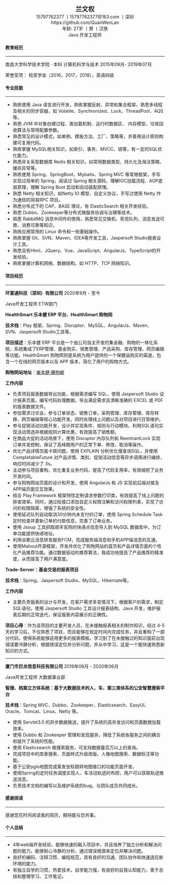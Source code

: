 <div align = "center" style="font-size:20px;font-weight:bold;">兰文权</div>
<div align = "center" >15797762377 丨15797762377@163.com 丨深圳 </div>
<div align = "center">https://github.com/QuanWenLan  </div>
<div align = "center">年龄: 27岁 丨男 丨汉族 </div>
<div align = "center">Java 开发工程师</div>

#### **教育经历**

---

南昌大学科学技术学院 · 本科   	计算机科学与技术														     				2015年09月- 2019年07月

荣誉奖项：  校奖学金（2016，2017，2018），英语四级

#### **专业技能**

***

- 熟练使用 Java 语言进行开发，熟练掌握反射、异常和集合框架，熟悉多线程及相关的同步容器，如 Volatile、Synchronized、Lock、ThreadPool、AQS等。
- 熟悉 JVM 中对象创建过程、类加载机制、运行时数据区、 内存模型、垃圾回收算法与常用配置参数。
- 熟悉常见的设计模式，如单例、模板方法、工厂、策略等，并善用设计原则构建可复用代码。
- 熟练掌握 MySQL相关知识，如索引、事务、MVCC、锁等，有一定的SQL优化能力。
- 熟悉非关系型数据库 Redis 相关知识，如常用数据类型、持久化及淘汰策略、缓存异常等。
- 熟练使用 Spring、SpringBoot、Mybatis、Spring MVC 等常用框架，手写实现过简单的 Spring，阅读过 Spring 相关源码，理解IOC加载流程、AOP底层原理，理解 Spring Boot 启动和自动装配原理。
- 熟悉 Netty 相关知识，如Netty IO 模型、自定义协议，手写过使用 Netty 作为通信的简易RPC 项目。
- 熟悉分布式下的 CAP、BASE 理论，有 ElasticSearch 相关开发经验。
- 熟悉 Dubbo、Zookeeper等分布式微服务协调与治理等技术。
- 熟悉 RabbitMQ 消息中间件的使用，熟悉常见交换机、死信队列、消息发送可靠、消费可靠等知识。
- 熟练应用常用的 Linux 命令和一些基础操作。
- 熟练掌握 Git、SVN、Maven、IDEA等开发工具，Jaspersoft Studio报表设计工具。
- 熟悉且有Html、JQuery、Vue、JavaScript、AngularJs、TypeScript的开发经验。
- 熟练掌握计算机网络、数据结构，如 HTTP、TCP 网络知识。

#### 项目经历

---

**环富通科技（深圳）有限公司**  																										      				2020年9月 - 至今

Java开发工程师   ETW部门

**HealthSmart 乐本健 ERP 平台、HealthSmart 购物网**

**技术栈**：Play 框架、Spring、Disruptor、MySQL、AngularJs、Maven、SVN、Jaspersoft Studio工具等。

**项目描述**：乐本健 ERP 平台是一个由公司自主开发的集金融、购物的一体化系统，系统集成了ERP管理、基金购买、销售管理、产品采购、库存管理、网页编辑等功能。HealthSmart 购物网则是系统为用户提供的一个保健品购买的渠道，包含一个在线的网页版本以及 APP 版本，简化了用户的购物方式。

**购物网站地址**：[樂本健·購物網](https://www.healthsmart.com.hk/hs-home/#!/link/home)

**工作内容**

- 负责项目报表数据导出功能，根据需求编写 SQL，使用 Jaspersoft Studio 设计报表页面，编写代码处理数据，导出满足需求且清晰准确的 EXCEL 或 PDF 的报表数据文件。
- 参加需求讨论会，参与订单状态、销售订单，采购管理、库存管理、库存转移、网页编辑等核心功能开发，同时处理线上问题以及对项目进行日常维护。
- 参与促销活动功能开发，设计并实现条件、规则与行动模块。利用SQL语句实现活动筛选并根据规则计算优惠，有效提高了销售额。
- 在商品大促的活动场景下，使用 Disruptor 内存队列和 ReentrantLock 实现订单并发控制，保证了高峰期用户的正常下单、修改、取消等操作。
- 优化产品详情页面卡顿问题，使用 EXPLAIN 分析优化慢查询SQL，并使用 CompletableFuture 对产品详情、类别、促销活动信息等异步调用进行编排，响应时间减少了 3s。
- 主动参与项目重构，优化重复业务代码，提高了代码复用率，有效缩短了业务开发时间。
- 参与购物网站页面的设计和开发，使用 AngularJs 和 JS 实现前后端对接及APP端页面交互效果。
- 结合 Play Framework 框架特性定制请求参数打印类，有效提高了线上问题的排查效率。同时，通过给接口添加自定义权限注解和访问权限列表，实现了访问的权限隔离，增强了系统的安全性。
- 使用延迟队列自动取消30分钟内未支付的订单，使用 Spring Schedule Task 定时检查并更新订单的付款信息，完善了订单业务。
- 使用 Jsoup 工具抓取顺丰官网的快递点信息导入到 MySQL 数据库中，为订单功能提供快递地址。
- 利用谷歌云消息转发服务FCM，完成服务端消息和手机APP端消息的互通。
- 使用Mahout开源框架，开发并优化了购物网站的首页和产品详情页面的个性化产品推荐功能。通过数据驱动的推荐算法，我成功地提高了产品推荐的精准度，从而提高了用户满意度。

**Trade-Server：基金交易的报表项目**

**技术栈**：Spring、Jaspersoft Studio、MySQL、Hibernate等。

**工作内容**

- 主要负责报表的设计与开发，在客户需求多变情况下，根据客户的需求，制定SQL语句，使用 Jaspersoft Studio 工具设计报表结构、Java 开发，维护报表后期的正常迭代，保证报表内容展示的正确性。

**项目心得**：作为该项目的主要开发人员，在未接触报表相关的制作知识，经过 4-5 天的学习后，不仅熟悉了项目，而且能够在规定时间内完成任务，并且重构了一部分代码，使得系统能够适用更多的报表模板。学习到了在未接触过的知识面前出现错误要冷静分析，根据错误定位并分析问题，并从中学习，这是一个能快速熟悉新知识的方式。

***

**厦门市巨龙信息科技有限公司**																			   			      					2019年06月 - 2020年06月

Java开发工程师  大数据事业部 

**智搜、档案立方体系统：基于大数据技术的人、车、案三类体系的公安智慧搜索平台** 

**技术栈**：Spring MVC、Dubbo、Zookeeper、Elasticsearch、EasyUI、Oracle、Tomcat、Linux、Netty 等。

- 使用 Servlet3.0 的异步数据推送，提升了系统的高并发访问和页面数据加载效率。 
- 使用 Dubbo 和 Zookeeper 管理和发现服务，降低了系统各服务之间的耦合和提升了系统的性能。 
- 使用 Elasticsearch 做搜索服务，可支持数据量百万以上的查询。
- 完成项目中的库表搜索、页面样式升级改版、人像地图搜索、数据标注等功能。 
- 基于公安pgis地图完成案发坐标跳转地图接口的功能页面开发。
- 使用Spring的定时任务调度实现人、车活动轨迹的布控，用户可以获取轨迹推送消息。 
- 负责技术文档的编写以及维护系统的bug，与团队成员共同成长。

#### **感谢阅读**

---

感谢您花时间阅读我的简历，期待能与您共事。

#### 个人总结

***

- 4年web端开发经验，能够快速的融入项目中，并且培养了独立分析和解决问题的能力，能够耐心冷静的分析，通过错误根源来定位并解决问题。
- 良好的编码、注释习惯、编程规范，具有良好的沟通、团队协作和快速适应新环境的能力。
- 有独立自学的习惯，热爱技术，自学能力强，有良好的自我认知能力，善于总结和整理学习、工作笔记。